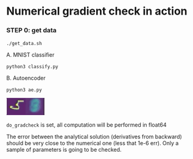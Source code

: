 # Numerical gradient check in action

### STEP 0: get data 
```
./get_data.sh
```

A. MNIST classifier
```
python3 classify.py
```

B. Autoencoder
```
python3 ae.py
```

<img src="AE.gif" width=100 />

`do_gradcheck` is set, all computation will be performed in float64

The error between the analytical solution (derivatives from backward) should be very close to the numerical one (less that 1e-6 err). Only a sample of parameters is going to be checked.

